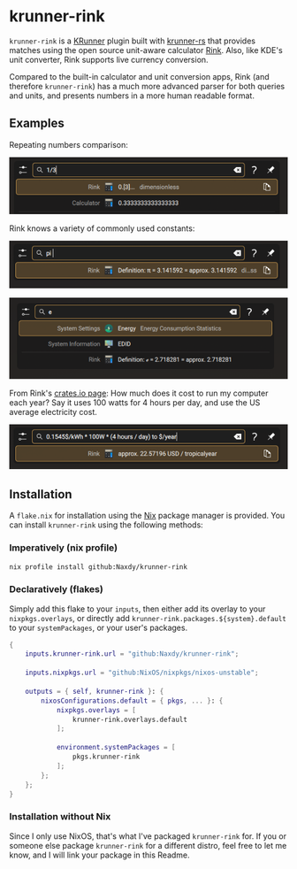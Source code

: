 # krunner-rink

`krunner-rink` is a [KRunner](https://userbase.kde.org/Plasma/Krunner) plugin built with [krunner-rs](https://github.com/pluiedev/krunner-rs)
that provides matches using the open source unit-aware calculator [Rink](https://crates.io/crates/rink). Also, like KDE's unit converter, Rink
supports live currency conversion.

Compared to the built-in calculator and unit conversion apps, Rink (and therefore `krunner-rink`) has a much more advanced parser for both
queries and units, and presents numbers in a more human readable format.

## Examples

Repeating numbers comparison:

<p align="center">
    <img src="https://github.com/Naxdy/krunner-rink/blob/main/assets/repeating_numbers.png?raw=true" alt="Repeating numbers comparison" />
</p>

Rink knows a variety of commonly used constants:

<p align="center">
    <img src="https://github.com/Naxdy/krunner-rink/blob/main/assets/pi.png?raw=true" alt="pi" />
</p>

<p align="center">
    <img src="https://github.com/Naxdy/krunner-rink/blob/main/assets/e.png?raw=true" alt="e" />
</p>

From Rink's [crates.io page](https://crates.io/crates/rink): How much does it cost to run my computer each year? Say it uses 100 watts for 4 hours
per day, and use the US average electricity cost.

<p align="center">
    <img src="https://github.com/Naxdy/krunner-rink/blob/main/assets/pc_cost.png?raw=true" alt="electricity cost" />
</p>

## Installation

A `flake.nix` for installation using the [Nix](https://nixos.org) package manager is provided. You can install `krunner-rink` using the following methods:

### Imperatively (nix profile)

```shell
nix profile install github:Naxdy/krunner-rink
```

### Declaratively (flakes)

Simply add this flake to your `inputs`, then either add its overlay to your `nixpkgs.overlays`, or directly add `krunner-rink.packages.${system}.default`
to your `systemPackages`, or your user's packages.

```nix
{
    inputs.krunner-rink.url = "github:Naxdy/krunner-rink";

    inputs.nixpkgs.url = "github:NixOS/nixpkgs/nixos-unstable";

    outputs = { self, krunner-rink }: {
        nixosConfigurations.default = { pkgs, ... }: {
            nixpkgs.overlays = [
                krunner-rink.overlays.default
            ];

            environment.systemPackages = [
                pkgs.krunner-rink
            ];
        };
    };
}
```

### Installation without Nix

Since I only use NixOS, that's what I've packaged `krunner-rink` for. If you or someone else package `krunner-rink` for a different distro, feel free
to let me know, and I will link your package in this Readme.
